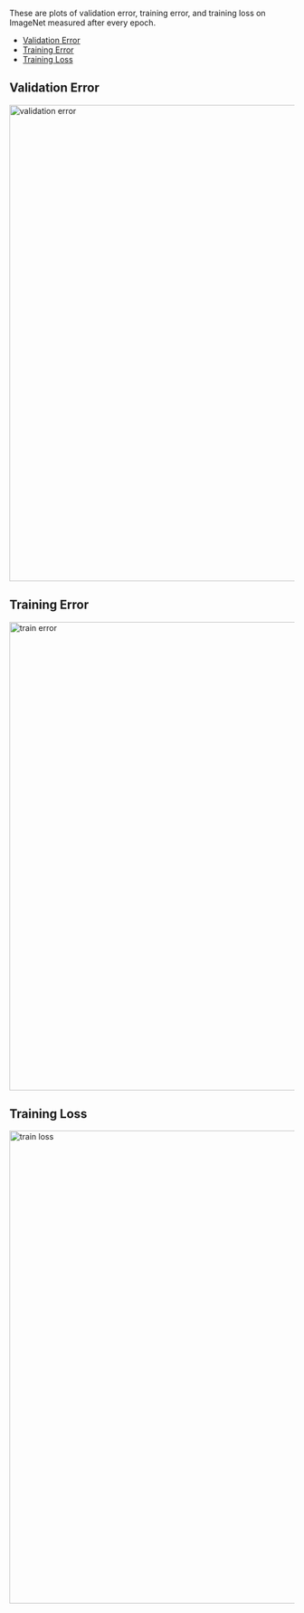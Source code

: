 These are plots of validation error, training error, and training loss on ImageNet measured after every epoch. 

- [Validation Error](#validation-error)
- [Training Error](#training-error)
- [Training Loss](#training-loss)

## Validation Error
<img width="842" alt="validation error" src="https://cloud.githubusercontent.com/assets/655866/13538067/6785a948-e216-11e5-8f76-b74e74397fd7.png">

## Training Error
<img width="828" alt="train error" src="https://cloud.githubusercontent.com/assets/655866/13538065/6775ec38-e216-11e5-831d-26e5660367a5.png">

## Training Loss
<img width="836" alt="train loss" src="https://cloud.githubusercontent.com/assets/655866/13538066/678459b2-e216-11e5-8b13-88c24d73ab5d.png">
